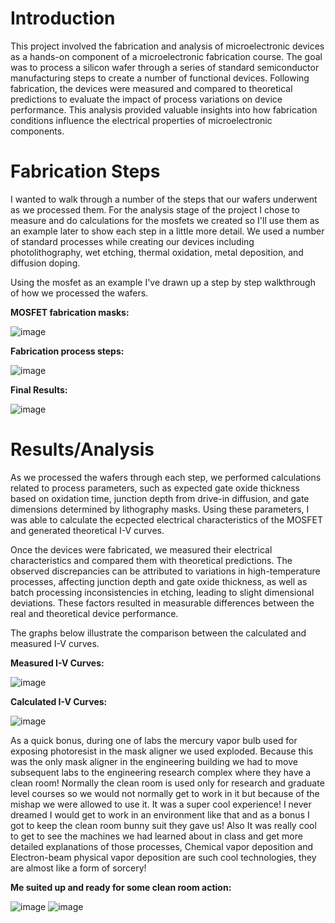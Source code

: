 # Introduction
This project involved the fabrication and analysis of microelectronic devices as a hands-on component of a microelectronic fabrication course. The goal was to process a silicon wafer through a series of standard semiconductor manufacturing steps to create a number of functional devices. Following fabrication, the devices were measured and compared to theoretical predictions to evaluate the impact of process variations on device performance. This analysis provided valuable insights into how fabrication conditions influence the electrical properties of microelectronic components.

# Fabrication Steps
I wanted to walk through a number of the steps that our wafers underwent as we processed them. For the analysis stage of the project I chose to measure and do calculations for the mosfets we created so I'll use them as an example later to show each step in a little more detail. We used a number of standard processes while creating our devices including photolithography, wet etching, thermal oxidation, metal deposition, and diffusion doping.

Using the mosfet as an example I've drawn up a step by step walkthrough of how we processed the wafers.

**MOSFET fabrication masks:**

![image](https://github.com/user-attachments/assets/020e9d53-dc97-4b46-8eaa-42643ba14d14)


**Fabrication process steps:**

![image](https://github.com/user-attachments/assets/5ad19e2a-caaf-4439-9147-fa9ebe5b2b76)


**Final Results:**

![image](https://github.com/user-attachments/assets/0bd65125-b19f-42b2-9739-1383364a9ba0)


# Results/Analysis

As we processed the wafers through each step, we performed calculations related to process parameters, such as expected gate oxide thickness based on oxidation time, junction depth from drive-in diffusion, and gate dimensions determined by lithography masks. Using these parameters, I was able to calculate the ecpected electrical characteristics of the MOSFET and generated theoretical I-V curves.

Once the devices were fabricated, we measured their electrical characteristics and compared them with theoretical predictions. The observed discrepancies can be attributed to variations in high-temperature processes, affecting junction depth and gate oxide thickness, as well as batch processing inconsistencies in etching, leading to slight dimensional deviations. These factors resulted in measurable differences between the real and theoretical device performance.

The graphs below illustrate the comparison between the calculated and measured I-V curves.

**Measured I-V Curves:**

![image](https://github.com/user-attachments/assets/ff0bf9f4-a59f-40a5-add1-7f199168f404)

**Calculated I-V Curves:**

![image](https://github.com/user-attachments/assets/8c5d6eac-58d4-4bbc-8d30-77e866bce664)


As a quick bonus, during one of labs the mercury vapor bulb used for exposing photoresist in the mask aligner we used exploded. Because this was the only mask aligner in the engineering building we had to move subsequent labs to the engineering research complex where they have a clean room! Normally the clean room is used only for research and graduate level courses so we would not normally get to work in it but because of the mishap we were allowed to use it. It was a super cool experience! I never dreamed I would get to work in an environment like that and as a bonus I got to keep the clean room bunny suit they gave us! Also It was really cool to get to see the machines we had learned about in class and get more detailed explanations of those processes, Chemical vapor deposition and Electron-beam physical vapor deposition are such cool technologies, they are almost like a form of sorcery!

**Me suited up and ready for some clean room action:**


![image](https://github.com/user-attachments/assets/8f669888-613a-46d7-a9b7-795eef99d4ec)
![image](https://github.com/user-attachments/assets/ff5d8bc6-8b58-4868-bef0-4dd6b6403e78)
